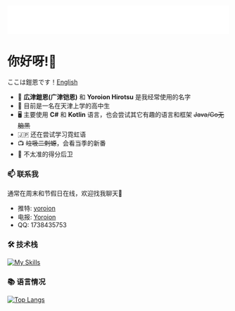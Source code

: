 <p align="center">
<img src="/header.svg" align="center" />
</p>

#  你好呀!🌟
ここは鎧恩です！[English](./README_en.md)
- 🌸 **広津鎧恩(广津铠恩)** 和 **Yoroion Hirotsu** 是我经常使用的名字
- 📖 目前是一名在天津上学的高中生
- 🖥️ 主要使用 **C#** 和 **Kotlin** 语言，也会尝试其它有趣的语言和框架 ~~Java/Go无脑黑~~
- 🇯🇵 还在尝试学习霓虹语
- 📺 ~~垃圾二刺螈~~，会看当季的新番
- 🏀 不太准的得分后卫

### 📫 联系我
通常在周末和节假日在线，欢迎找我聊天🎉
- 推特: [yoroion](https://twitter.com/yoroion)
- 电报: [Yoroion](https://t.me/Yoroion)
- QQ: 1738435753

### 🛠️ 技术栈

[![My Skills](https://skillicons.dev/icons?i=cs,dotnet,kotlin,visualstudio,vscode,js,svelte)](https://skillicons.dev)

### 📚 语言情况
[![Top Langs](https://github-readme-stats.vercel.app/api/top-langs/?username=Yoroion&theme=radical)](https://github.com/anuraghazra/github-readme-stats)
